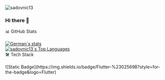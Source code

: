 <p align="left"> <img src="https://komarev.com/ghpvc/?username=sadovnic13&label=Profile%20views&color=0e75b6&style=flat" alt="sadovnic13" /> </p>

### Hi there 👋

<!--
**sadovnic13/sadovnic13** is a ✨ _special_ ✨ repository because its `README.md` (this file) appears on your GitHub profile.

Here are some ideas to get you started:

- 🔭 I’m currently working on ...
- 🌱 I’m currently learning ...
- 👯 I’m looking to collaborate on ...
- 🤔 I’m looking for help with ...
- 💬 Ask me about ...
- 📫 How to reach me: ...
- 😄 Pronouns: ...
- ⚡ Fun fact: ...
-->

  <summary>📊 GitHub Stats</summary>
  
  <br/>
    <a href="https://github.com/sadovnic13"><img alt="German`s stats" src="https://github-readme-stats.vercel.app/api?username=sadovnic13&theme=dark" /></a>
  <br/>
    <a href="https://github.com/sadovnic13"><img alt="sadovnic13`s Top Languages" src="https://github-readme-stats.vercel.app/api/top-langs/?username=sadovnic13&langs_count=10&layout=donut-vertical&theme=dark" /></a>
<br/>
<summary>🛠 Tech Stack</summary>
<br/>
![Static Badge](https://img.shields.io/badge/Flutter-%2302569B?style=for-the-badge&logo=Flutter)


